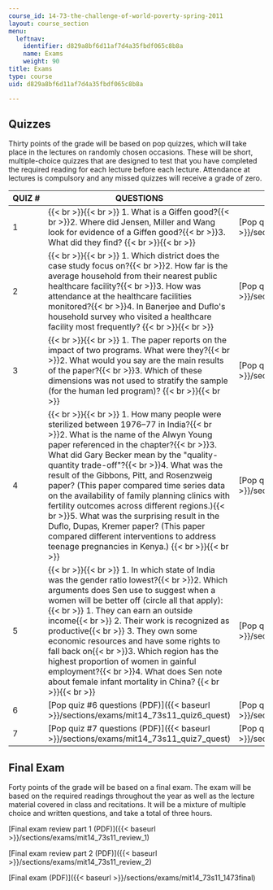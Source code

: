 ```yaml
---
course_id: 14-73-the-challenge-of-world-poverty-spring-2011
layout: course_section
menu:
  leftnav:
    identifier: d829a8bf6d11af7d4a35fbdf065c8b8a
    name: Exams
    weight: 90
title: Exams
type: course
uid: d829a8bf6d11af7d4a35fbdf065c8b8a

---
```


Quizzes
-------

Thirty points of the grade will be based on pop quizzes, which will take place in the lectures on randomly chosen occasions. These will be short, multiple-choice quizzes that are designed to test that you have completed the required reading for each lecture before each lecture. Attendance at lectures is compulsory and any missed quizzes will receive a grade of zero.

| QUIZ # | QUESTIONS | SOLUTIONS |
| --- | --- | --- |
| 1 |  {{< br >}}{{< br >}} 1.  What is a Giffen good?{{< br >}}2.  Where did Jensen, Miller and Wang look for evidence of a Giffen good?{{< br >}}3.  What did they find? {{< br >}}{{< br >}}  | [Pop quiz #1 solutions (PDF)]({{< baseurl >}}/sections/exams/mit14_73s11_quiz1_sol) |
| 2 |  {{< br >}}{{< br >}} 1.  Which district does the case study focus on?{{< br >}}2.  How far is the average household from their nearest public healthcare facility?{{< br >}}3.  How was attendance at the healthcare facilities monitored?{{< br >}}4.  In Banerjee and Duflo's household survey who visited a healthcare facility most frequently? {{< br >}}{{< br >}}  | [Pop quiz #2 solutions (PDF)]({{< baseurl >}}/sections/exams/mit14_73s11_quiz2_sol) |
| 3 |  {{< br >}}{{< br >}} 1.  The paper reports on the impact of two programs. What were they?{{< br >}}2.  What would you say are the main results of the paper?{{< br >}}3.  Which of these dimensions was not used to stratify the sample (for the human led program)? {{< br >}}{{< br >}}  | [Pop quiz #3 solutions (PDF)]({{< baseurl >}}/sections/exams/mit14_73s11_quiz3_sol) |
| 4 |  {{< br >}}{{< br >}} 1.  How many people were sterilized between 1976–77 in India?{{< br >}}2.  What is the name of the Alwyn Young paper referenced in the chapter?{{< br >}}3.  What did Gary Becker mean by the "quality-quantity trade-off"?{{< br >}}4.  What was the result of the Gibbons, Pitt, and Rosenzweig paper? (This paper compared time series data on the availability of family planning clinics with fertility outcomes across different regions.){{< br >}}5.  What was the surprising result in the Duflo, Dupas, Kremer paper? (This paper compared different interventions to address teenage pregnancies in Kenya.) {{< br >}}{{< br >}}  | [Pop quiz #4 solutions (PDF)]({{< baseurl >}}/sections/exams/mit14_73s11_quiz4_sol) |
| 5 |  {{< br >}}{{< br >}} 1.  In which state of India was the gender ratio lowest?{{< br >}}2.  Which arguments does Sen use to suggest when a women will be better off (circle all that apply):{{< br >}}    1.  They can earn an outside income{{< br >}}    2.  Their work is recognized as productive{{< br >}}    3.  They own some economic resources and have some rights to fall back on{{< br >}}3.  Which region has the highest proportion of women in gainful employment?{{< br >}}4.  What does Sen note about female infant mortality in China? {{< br >}}{{< br >}}  | [Pop quiz #5 solutions (PDF)]({{< baseurl >}}/sections/exams/mit14_73s11_quiz5_sol) |
| 6 | [Pop quiz #6 questions (PDF)]({{< baseurl >}}/sections/exams/mit14_73s11_quiz6_quest) | [Pop quiz #6 solutions (PDF)]({{< baseurl >}}/sections/exams/mit14_73s11_quiz6_sol) |
| 7 | [Pop quiz #7 questions (PDF)]({{< baseurl >}}/sections/exams/mit14_73s11_quiz7_quest) | [Pop quiz #7 solutions (PDF)]({{< baseurl >}}/sections/exams/mit14_73s11_quiz7_sol) 

Final Exam
----------

Forty points of the grade will be based on a final exam. The exam will be based on the required readings throughout the year as well as the lecture material covered in class and recitations. It will be a mixture of multiple choice and written questions, and take a total of three hours.

[Final exam review part 1 (PDF)]({{< baseurl >}}/sections/exams/mit14_73s11_review_1)

[Final exam review part 2 (PDF)]({{< baseurl >}}/sections/exams/mit14_73s11_review_2)

[Final exam (PDF)]({{< baseurl >}}/sections/exams/mit14_73s11_1473final)